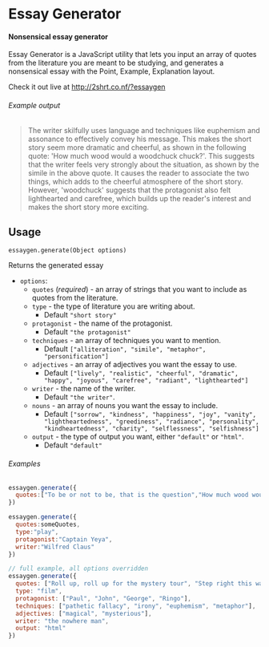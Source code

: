 # Essay Generator

#### Nonsensical essay generator

Essay Generator is a JavaScript utility that lets you input an array of quotes from the literature you are meant to be studying, and generates a nonsensical essay with the Point, Example, Explanation layout.

Check it out live at http://2shrt.co.nf/?essaygen

###### Example output

> The writer skilfully uses language and techniques like euphemism and assonance to effectively convey his message. This makes the short story seem more dramatic and cheerful, as shown in the following quote: 'How much wood would a woodchuck chuck?'. This suggests that the writer feels very strongly about the situation, as shown by the simile in the above quote. It causes the reader to associate the two things, which adds to the cheerful atmosphere of the short story. However, 'woodchuck' suggests that the protagonist also felt lighthearted and carefree, which builds up the reader's interest and makes the short story more exciting.

## Usage

`essaygen.generate(Object options)`

Returns the generated essay

* `options`:
  * `quotes` (*required*) - an array of strings that you want to include as quotes from the literature.
  * `type` - the type of literature you are writing about.
    * Default `"short story"`
  * `protagonist` - the name of the protagonist.
    * Default `"the protagonist"`
  * `techniques` - an array of techniques you want to mention.
    * Default `["alliteration", "simile", "metaphor", "personification"]`
  * `adjectives` - an array of adjectives you want the essay to use.
    * Default `["lively", "realistic", "cheerful", "dramatic", "happy", "joyous", "carefree", "radiant", "lighthearted"]`
  * `writer` - the name of the writer.
    * Default `"the writer"`.
  * `nouns` - an array of nouns you want the essay to include.
    * Default `["sorrow", "kindness", "happiness", "joy", "vanity", "lightheartedness", "greediness", "radiance", "personality", "kindheartedness", "charity", "selflessness", "selfishness"]`
  * `output` - the type of output you want, either `"default"` or `"html"`.
    * Default `"default"`

###### Examples

```javascript
essaygen.generate({
  quotes:["To be or not to be, that is the question","How much wood would a woodchuck chuck?"]
})
```

```javascript
essaygen.generate({
  quotes:someQuotes,
  type:"play",
  protagonist:"Captain Yeya",
  writer:"Wilfred Claus"
})
```

```javascript
// full example, all options overridden
essaygen.generate({
  quotes: ["Roll up, roll up for the mystery tour", "Step right this way", "The magical mystery tour is waiting to take you away"],
  type: "film",
  protagonist: ["Paul", "John", "George", "Ringo"],
  techniques: ["pathetic fallacy", "irony", "euphemism", "metaphor"],
  adjectives: ["magical", "mysterious"],
  writer: "the nowhere man",
  output: "html"
})
```
